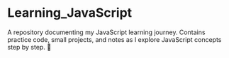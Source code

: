 # Learning_JavaScript
A repository documenting my JavaScript learning journey. Contains practice code, small projects, and notes as I explore JavaScript concepts step by step. 🚀
